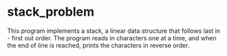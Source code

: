 # stack_problem
This program implements a stack, a linear data structure that follows last in - first out order. The program reads in characters one at a time, and when the end of line is reached, prints  the characters in reverse order.
